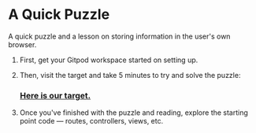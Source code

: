 # A Quick Puzzle

A quick puzzle and a lesson on storing information in the user's own  browser.

 1. First, get your Gitpod workspace started on setting up.
 1. Then, visit the target and take 5 minutes to try and solve the puzzle:

    ### [Here is our target.](http://a-quick-puzzle.matchthetarget.com/)

 1. Once you've finished with the puzzle and reading, explore the starting point code — routes, controllers, views, etc.
